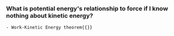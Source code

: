 ### What is potential energy's relationship to force if I know nothing about kinetic energy?
	- Work-Kinetic Energy theorem{{}}